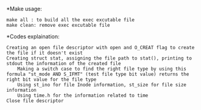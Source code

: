 *Make usage:

    make all : to build all the exec excutable file
    make clean: remove exec excutable file

*Codes explaination:

    Creating an open file descriptor with open and O_CREAT flag to create the file if it doesn't exist
    Creating struct stat, assigning the file path to stat(), printing to stdout the information of the created file
        Making a switch case to find the right file type by using this formula "st_mode AND S_IFMT" (test file type bit value) returns the right bit value for the file type
        Using st_ino for file Inode information, st_size for file size information
        Using time.h for the information related to time
    Close file descriptor
